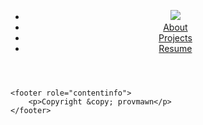 <html lang="en-us">
<head>
    <meta charset="utf-8">
    <title>Portfolio</title>
</head>
<body>
    <header role="banner">
        <nav role="navigation">
            <ul>
                <li><a href="index.md" title="Portfolio"><img src="#"></a></li>
                <li><a href="about.md" title="About">About</a></li>
                <li><a href="projects.md" title="Projects">Projects</a></li>
                <li><a href="resume.pdf" title="Resume" download="provmawn-resume">Resume</a></li>
            </ul>
        </nav>
    </header>

    <footer role="contentinfo">
        <p>Copyright &copy; provmawn</p>
    </footer>
</body>
</html>


